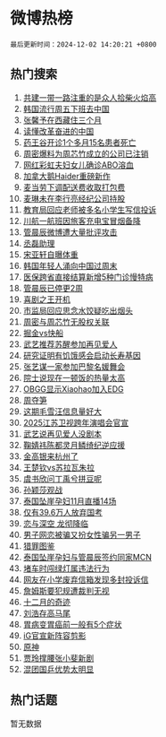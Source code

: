# 微博热榜

`最后更新时间：2024-12-02 14:20:21 +0800`

## 热门搜索

1. [共建一带一路注重的是众人拾柴火焰高](https://m.weibo.cn/search?containerid=100103type%3D1%26t%3D10%26q%3D%23%E5%85%B1%E5%BB%BA%E4%B8%80%E5%B8%A6%E4%B8%80%E8%B7%AF%E6%B3%A8%E9%87%8D%E7%9A%84%E6%98%AF%E4%BC%97%E4%BA%BA%E6%8B%BE%E6%9F%B4%E7%81%AB%E7%84%B0%E9%AB%98%23&stream_entry_id=51&isnewpage=1&extparam=seat%3D1%26pos%3D0%26cate%3D10103%26q%3D%2523%25E5%2585%25B1%25E5%25BB%25BA%25E4%25B8%2580%25E5%25B8%25A6%25E4%25B8%2580%25E8%25B7%25AF%25E6%25B3%25A8%25E9%2587%258D%25E7%259A%2584%25E6%2598%25AF%25E4%25BC%2597%25E4%25BA%25BA%25E6%258B%25BE%25E6%259F%25B4%25E7%2581%25AB%25E7%2584%25B0%25E9%25AB%2598%2523%26stream_entry_id%3D51%26c_type%3D51%26filter_type%3Drealtimehot%26dgr%3D0%26display_time%3D1733120420%26pre_seqid%3D17331204206630275268856)
1. [韩国流行周五下班去中国](https://m.weibo.cn/search?containerid=100103type%3D1%26t%3D10%26q%3D%23%E9%9F%A9%E5%9B%BD%E6%B5%81%E8%A1%8C%E5%91%A8%E4%BA%94%E4%B8%8B%E7%8F%AD%E5%8E%BB%E4%B8%AD%E5%9B%BD%23&stream_entry_id=31&isnewpage=1&extparam=seat%3D1%26cate%3D5001%26q%3D%2523%25E9%259F%25A9%25E5%259B%25BD%25E6%25B5%2581%25E8%25A1%258C%25E5%2591%25A8%25E4%25BA%2594%25E4%25B8%258B%25E7%258F%25AD%25E5%258E%25BB%25E4%25B8%25AD%25E5%259B%25BD%2523%26stream_entry_id%3D31%26realpos%3D1%26pos%3D0%26band_rank%3D1%26filter_type%3Drealtimehot%26dgr%3D0%26c_type%3D31%26lcate%3D5001%26flag%3D2%26display_time%3D1733120420%26pre_seqid%3D17331204206630275268856)
1. [张馨予在西藏住三个月](https://m.weibo.cn/search?containerid=100103type%3D1%26t%3D10%26q%3D%E5%BC%A0%E9%A6%A8%E4%BA%88%E5%9C%A8%E8%A5%BF%E8%97%8F%E4%BD%8F%E4%B8%89%E4%B8%AA%E6%9C%88&stream_entry_id=31&isnewpage=1&extparam=seat%3D1%26cate%3D5001%26q%3D%25E5%25BC%25A0%25E9%25A6%25A8%25E4%25BA%2588%25E5%259C%25A8%25E8%25A5%25BF%25E8%2597%258F%25E4%25BD%258F%25E4%25B8%2589%25E4%25B8%25AA%25E6%259C%2588%26stream_entry_id%3D31%26realpos%3D2%26pos%3D1%26band_rank%3D2%26filter_type%3Drealtimehot%26dgr%3D0%26c_type%3D31%26lcate%3D5001%26flag%3D2%26display_time%3D1733120420%26pre_seqid%3D17331204206630275268856)
1. [读懂改革奋进的中国](https://m.weibo.cn/search?containerid=100103type%3D1%26t%3D10%26q%3D%23%E8%AF%BB%E6%87%82%E6%94%B9%E9%9D%A9%E5%A5%8B%E8%BF%9B%E7%9A%84%E4%B8%AD%E5%9B%BD%23&stream_entry_id=31&isnewpage=1&extparam=seat%3D1%26cate%3D5001%26q%3D%2523%25E8%25AF%25BB%25E6%2587%2582%25E6%2594%25B9%25E9%259D%25A9%25E5%25A5%258B%25E8%25BF%259B%25E7%259A%2584%25E4%25B8%25AD%25E5%259B%25BD%2523%26stream_entry_id%3D31%26realpos%3D3%26pos%3D2%26band_rank%3D3%26filter_type%3Drealtimehot%26dgr%3D0%26c_type%3D31%26lcate%3D5001%26flag%3D1%26display_time%3D1733120420%26pre_seqid%3D17331204206630275268856)
1. [药王谷开诊1个多月15名患者死亡](https://m.weibo.cn/search?containerid=100103type%3D1%26t%3D10%26q%3D%23%E8%8D%AF%E7%8E%8B%E8%B0%B7%E5%BC%80%E8%AF%8A1%E4%B8%AA%E5%A4%9A%E6%9C%8815%E5%90%8D%E6%82%A3%E8%80%85%E6%AD%BB%E4%BA%A1%23&stream_entry_id=31&isnewpage=1&extparam=seat%3D1%26cate%3D5001%26q%3D%2523%25E8%258D%25AF%25E7%258E%258B%25E8%25B0%25B7%25E5%25BC%2580%25E8%25AF%258A1%25E4%25B8%25AA%25E5%25A4%259A%25E6%259C%258815%25E5%2590%258D%25E6%2582%25A3%25E8%2580%2585%25E6%25AD%25BB%25E4%25BA%25A1%2523%26stream_entry_id%3D31%26realpos%3D4%26pos%3D3%26band_rank%3D4%26filter_type%3Drealtimehot%26dgr%3D0%26c_type%3D31%26lcate%3D5001%26flag%3D2%26display_time%3D1733120420%26pre_seqid%3D17331204206630275268856)
1. [周密爆料为周芯竹成立的公司已注销](https://m.weibo.cn/search?containerid=100103type%3D1%26t%3D10%26q%3D%23%E5%91%A8%E5%AF%86%E7%88%86%E6%96%99%E4%B8%BA%E5%91%A8%E8%8A%AF%E7%AB%B9%E6%88%90%E7%AB%8B%E7%9A%84%E5%85%AC%E5%8F%B8%E5%B7%B2%E6%B3%A8%E9%94%80%23&stream_entry_id=31&isnewpage=1&extparam=seat%3D1%26cate%3D5001%26q%3D%2523%25E5%2591%25A8%25E5%25AF%2586%25E7%2588%2586%25E6%2596%2599%25E4%25B8%25BA%25E5%2591%25A8%25E8%258A%25AF%25E7%25AB%25B9%25E6%2588%2590%25E7%25AB%258B%25E7%259A%2584%25E5%2585%25AC%25E5%258F%25B8%25E5%25B7%25B2%25E6%25B3%25A8%25E9%2594%2580%2523%26stream_entry_id%3D31%26realpos%3D5%26pos%3D4%26band_rank%3D5%26filter_type%3Drealtimehot%26dgr%3D0%26c_type%3D31%26lcate%3D5001%26flag%3D1%26display_time%3D1733120420%26pre_seqid%3D17331204206630275268856)
1. [网红彩虹夫妇女儿确诊ABO溶血](https://m.weibo.cn/search?containerid=100103type%3D1%26t%3D10%26q%3D%23%E7%BD%91%E7%BA%A2%E5%BD%A9%E8%99%B9%E5%A4%AB%E5%A6%87%E5%A5%B3%E5%84%BF%E7%A1%AE%E8%AF%8AABO%E6%BA%B6%E8%A1%80%23&stream_entry_id=31&isnewpage=1&extparam=seat%3D1%26cate%3D5001%26q%3D%2523%25E7%25BD%2591%25E7%25BA%25A2%25E5%25BD%25A9%25E8%2599%25B9%25E5%25A4%25AB%25E5%25A6%2587%25E5%25A5%25B3%25E5%2584%25BF%25E7%25A1%25AE%25E8%25AF%258AABO%25E6%25BA%25B6%25E8%25A1%2580%2523%26stream_entry_id%3D31%26realpos%3D6%26pos%3D5%26band_rank%3D6%26filter_type%3Drealtimehot%26dgr%3D0%26c_type%3D31%26lcate%3D5001%26flag%3D1%26display_time%3D1733120420%26pre_seqid%3D17331204206630275268856)
1. [加拿大鹅Haider重磅新作](https://m.weibo.cn/search?containerid=100103type%3D1%26t%3D10%26q%3D%23%E5%8A%A0%E6%8B%BF%E5%A4%A7%E9%B9%85Haider%E9%87%8D%E7%A3%85%E6%96%B0%E4%BD%9C%23&stream_entry_id=31&isnewpage=1&extparam=seat%3D1%26cate%3D5001%26q%3D%2523%25E5%258A%25A0%25E6%258B%25BF%25E5%25A4%25A7%25E9%25B9%2585Haider%25E9%2587%258D%25E7%25A3%2585%25E6%2596%25B0%25E4%25BD%259C%2523%26dgr%3D0%26adid%3D266568%26topic_ad%3D1%26pos%3D6%26band_rank%3D7%26filter_type%3Drealtimehot%26is_ad_pos%3D1%26c_type%3D31%26lcate%3D5001%26stream_entry_id%3D31%26display_time%3D1733120420%26pre_seqid%3D17331204206630275268856)
1. [麦当劳下调配送费收取打包费](https://m.weibo.cn/search?containerid=100103type%3D1%26t%3D10%26q%3D%23%E9%BA%A6%E5%BD%93%E5%8A%B3%E4%B8%8B%E8%B0%83%E9%85%8D%E9%80%81%E8%B4%B9%E6%94%B6%E5%8F%96%E6%89%93%E5%8C%85%E8%B4%B9%23&stream_entry_id=31&isnewpage=1&extparam=seat%3D1%26cate%3D5001%26q%3D%2523%25E9%25BA%25A6%25E5%25BD%2593%25E5%258A%25B3%25E4%25B8%258B%25E8%25B0%2583%25E9%2585%258D%25E9%2580%2581%25E8%25B4%25B9%25E6%2594%25B6%25E5%258F%2596%25E6%2589%2593%25E5%258C%2585%25E8%25B4%25B9%2523%26stream_entry_id%3D31%26realpos%3D7%26pos%3D7%26band_rank%3D7%26filter_type%3Drealtimehot%26dgr%3D0%26c_type%3D31%26lcate%3D5001%26flag%3D1%26display_time%3D1733120420%26pre_seqid%3D17331204206630275268856)
1. [麦琳未在李行亮经纪公司持股](https://m.weibo.cn/search?containerid=100103type%3D1%26t%3D10%26q%3D%23%E9%BA%A6%E7%90%B3%E6%9C%AA%E5%9C%A8%E6%9D%8E%E8%A1%8C%E4%BA%AE%E7%BB%8F%E7%BA%AA%E5%85%AC%E5%8F%B8%E6%8C%81%E8%82%A1%23&stream_entry_id=31&isnewpage=1&extparam=seat%3D1%26cate%3D5001%26q%3D%2523%25E9%25BA%25A6%25E7%2590%25B3%25E6%259C%25AA%25E5%259C%25A8%25E6%259D%258E%25E8%25A1%258C%25E4%25BA%25AE%25E7%25BB%258F%25E7%25BA%25AA%25E5%2585%25AC%25E5%258F%25B8%25E6%258C%2581%25E8%2582%25A1%2523%26stream_entry_id%3D31%26realpos%3D8%26pos%3D8%26band_rank%3D8%26filter_type%3Drealtimehot%26dgr%3D0%26c_type%3D31%26lcate%3D5001%26flag%3D1%26display_time%3D1733120420%26pre_seqid%3D17331204206630275268856)
1. [教育局回应老师被多名小学生写信投诉](https://m.weibo.cn/search?containerid=100103type%3D1%26t%3D10%26q%3D%23%E6%95%99%E8%82%B2%E5%B1%80%E5%9B%9E%E5%BA%94%E8%80%81%E5%B8%88%E8%A2%AB%E5%A4%9A%E5%90%8D%E5%B0%8F%E5%AD%A6%E7%94%9F%E5%86%99%E4%BF%A1%E6%8A%95%E8%AF%89%23&stream_entry_id=31&isnewpage=1&extparam=seat%3D1%26cate%3D5001%26q%3D%2523%25E6%2595%2599%25E8%2582%25B2%25E5%25B1%2580%25E5%259B%259E%25E5%25BA%2594%25E8%2580%2581%25E5%25B8%2588%25E8%25A2%25AB%25E5%25A4%259A%25E5%2590%258D%25E5%25B0%258F%25E5%25AD%25A6%25E7%2594%259F%25E5%2586%2599%25E4%25BF%25A1%25E6%258A%2595%25E8%25AF%2589%2523%26stream_entry_id%3D31%26realpos%3D9%26pos%3D9%26band_rank%3D9%26filter_type%3Drealtimehot%26dgr%3D0%26c_type%3D31%26lcate%3D5001%26flag%3D1%26display_time%3D1733120420%26pre_seqid%3D17331204206630275268856)
1. [川航一航班因旅客充电宝冒烟备降](https://m.weibo.cn/search?containerid=100103type%3D1%26t%3D10%26q%3D%23%E5%B7%9D%E8%88%AA%E4%B8%80%E8%88%AA%E7%8F%AD%E5%9B%A0%E6%97%85%E5%AE%A2%E5%85%85%E7%94%B5%E5%AE%9D%E5%86%92%E7%83%9F%E5%A4%87%E9%99%8D%23&stream_entry_id=31&isnewpage=1&extparam=seat%3D1%26cate%3D5001%26q%3D%2523%25E5%25B7%259D%25E8%2588%25AA%25E4%25B8%2580%25E8%2588%25AA%25E7%258F%25AD%25E5%259B%25A0%25E6%2597%2585%25E5%25AE%25A2%25E5%2585%2585%25E7%2594%25B5%25E5%25AE%259D%25E5%2586%2592%25E7%2583%259F%25E5%25A4%2587%25E9%2599%258D%2523%26stream_entry_id%3D31%26realpos%3D10%26pos%3D10%26band_rank%3D10%26filter_type%3Drealtimehot%26dgr%3D0%26c_type%3D31%26lcate%3D5001%26flag%3D0%26display_time%3D1733120420%26pre_seqid%3D17331204206630275268856)
1. [管晨辰微博遭大量批评攻击](https://m.weibo.cn/search?containerid=100103type%3D1%26t%3D10%26q%3D%23%E7%AE%A1%E6%99%A8%E8%BE%B0%E5%BE%AE%E5%8D%9A%E9%81%AD%E5%A4%A7%E9%87%8F%E6%89%B9%E8%AF%84%E6%94%BB%E5%87%BB%23&stream_entry_id=31&isnewpage=1&extparam=seat%3D1%26cate%3D5001%26q%3D%2523%25E7%25AE%25A1%25E6%2599%25A8%25E8%25BE%25B0%25E5%25BE%25AE%25E5%258D%259A%25E9%2581%25AD%25E5%25A4%25A7%25E9%2587%258F%25E6%2589%25B9%25E8%25AF%2584%25E6%2594%25BB%25E5%2587%25BB%2523%26stream_entry_id%3D31%26realpos%3D11%26pos%3D11%26band_rank%3D11%26filter_type%3Drealtimehot%26dgr%3D0%26c_type%3D31%26lcate%3D5001%26flag%3D1%26display_time%3D1733120420%26pre_seqid%3D17331204206630275268856)
1. [丞磊助理](https://m.weibo.cn/search?containerid=100103type%3D1%26t%3D10%26q%3D%E4%B8%9E%E7%A3%8A%E5%8A%A9%E7%90%86&stream_entry_id=31&isnewpage=1&extparam=seat%3D1%26cate%3D5001%26q%3D%25E4%25B8%259E%25E7%25A3%258A%25E5%258A%25A9%25E7%2590%2586%26stream_entry_id%3D31%26realpos%3D12%26pos%3D12%26band_rank%3D12%26filter_type%3Drealtimehot%26dgr%3D0%26c_type%3D31%26lcate%3D5001%26flag%3D0%26display_time%3D1733120420%26pre_seqid%3D17331204206630275268856)
1. [宋亚轩自曝体重](https://m.weibo.cn/search?containerid=100103type%3D1%26t%3D10%26q%3D%23%E5%AE%8B%E4%BA%9A%E8%BD%A9%E8%87%AA%E6%9B%9D%E4%BD%93%E9%87%8D%23&stream_entry_id=31&isnewpage=1&extparam=seat%3D1%26cate%3D5001%26q%3D%2523%25E5%25AE%258B%25E4%25BA%259A%25E8%25BD%25A9%25E8%2587%25AA%25E6%259B%259D%25E4%25BD%2593%25E9%2587%258D%2523%26stream_entry_id%3D31%26realpos%3D13%26pos%3D13%26band_rank%3D13%26filter_type%3Drealtimehot%26dgr%3D0%26c_type%3D31%26lcate%3D5001%26flag%3D1%26display_time%3D1733120420%26pre_seqid%3D17331204206630275268856)
1. [韩国年轻人涌向中国过周末](https://m.weibo.cn/search?containerid=100103type%3D1%26t%3D10%26q%3D%23%E9%9F%A9%E5%9B%BD%E5%B9%B4%E8%BD%BB%E4%BA%BA%E6%B6%8C%E5%90%91%E4%B8%AD%E5%9B%BD%E8%BF%87%E5%91%A8%E6%9C%AB%23&stream_entry_id=31&isnewpage=1&extparam=seat%3D1%26cate%3D5001%26q%3D%2523%25E9%259F%25A9%25E5%259B%25BD%25E5%25B9%25B4%25E8%25BD%25BB%25E4%25BA%25BA%25E6%25B6%258C%25E5%2590%2591%25E4%25B8%25AD%25E5%259B%25BD%25E8%25BF%2587%25E5%2591%25A8%25E6%259C%25AB%2523%26stream_entry_id%3D31%26realpos%3D14%26pos%3D14%26band_rank%3D14%26filter_type%3Drealtimehot%26dgr%3D0%26c_type%3D31%26lcate%3D5001%26flag%3D1%26display_time%3D1733120420%26pre_seqid%3D17331204206630275268856)
1. [医保跨省直接结算新增5种门诊慢特病](https://m.weibo.cn/search?containerid=100103type%3D1%26t%3D10%26q%3D%23%E5%8C%BB%E4%BF%9D%E8%B7%A8%E7%9C%81%E7%9B%B4%E6%8E%A5%E7%BB%93%E7%AE%97%E6%96%B0%E5%A2%9E5%E7%A7%8D%E9%97%A8%E8%AF%8A%E6%85%A2%E7%89%B9%E7%97%85%23&stream_entry_id=31&isnewpage=1&extparam=seat%3D1%26cate%3D5001%26q%3D%2523%25E5%258C%25BB%25E4%25BF%259D%25E8%25B7%25A8%25E7%259C%2581%25E7%259B%25B4%25E6%258E%25A5%25E7%25BB%2593%25E7%25AE%2597%25E6%2596%25B0%25E5%25A2%259E5%25E7%25A7%258D%25E9%2597%25A8%25E8%25AF%258A%25E6%2585%25A2%25E7%2589%25B9%25E7%2597%2585%2523%26stream_entry_id%3D31%26realpos%3D15%26pos%3D15%26band_rank%3D15%26filter_type%3Drealtimehot%26dgr%3D0%26c_type%3D31%26lcate%3D5001%26flag%3D1%26display_time%3D1733120420%26pre_seqid%3D17331204206630275268856)
1. [管晨辰已停更2周](https://m.weibo.cn/search?containerid=100103type%3D1%26t%3D10%26q%3D%23%E7%AE%A1%E6%99%A8%E8%BE%B0%E5%B7%B2%E5%81%9C%E6%9B%B42%E5%91%A8%23&stream_entry_id=31&isnewpage=1&extparam=seat%3D1%26cate%3D5001%26q%3D%2523%25E7%25AE%25A1%25E6%2599%25A8%25E8%25BE%25B0%25E5%25B7%25B2%25E5%2581%259C%25E6%259B%25B42%25E5%2591%25A8%2523%26stream_entry_id%3D31%26realpos%3D16%26pos%3D16%26band_rank%3D16%26filter_type%3Drealtimehot%26dgr%3D0%26c_type%3D31%26lcate%3D5001%26flag%3D1%26display_time%3D1733120420%26pre_seqid%3D17331204206630275268856)
1. [喜剧之王开机](https://m.weibo.cn/search?containerid=100103type%3D1%26t%3D10%26q%3D%E5%96%9C%E5%89%A7%E4%B9%8B%E7%8E%8B%E5%BC%80%E6%9C%BA&stream_entry_id=31&isnewpage=1&extparam=seat%3D1%26cate%3D5001%26q%3D%25E5%2596%259C%25E5%2589%25A7%25E4%25B9%258B%25E7%258E%258B%25E5%25BC%2580%25E6%259C%25BA%26stream_entry_id%3D31%26realpos%3D17%26pos%3D17%26band_rank%3D17%26filter_type%3Drealtimehot%26dgr%3D0%26c_type%3D31%26lcate%3D5001%26flag%3D1%26display_time%3D1733120420%26pre_seqid%3D17331204206630275268856)
1. [市监局回应思念水饺疑吃出烟头](https://m.weibo.cn/search?containerid=100103type%3D1%26t%3D10%26q%3D%23%E5%B8%82%E7%9B%91%E5%B1%80%E5%9B%9E%E5%BA%94%E6%80%9D%E5%BF%B5%E6%B0%B4%E9%A5%BA%E7%96%91%E5%90%83%E5%87%BA%E7%83%9F%E5%A4%B4%23&stream_entry_id=31&isnewpage=1&extparam=seat%3D1%26cate%3D5001%26q%3D%2523%25E5%25B8%2582%25E7%259B%2591%25E5%25B1%2580%25E5%259B%259E%25E5%25BA%2594%25E6%2580%259D%25E5%25BF%25B5%25E6%25B0%25B4%25E9%25A5%25BA%25E7%2596%2591%25E5%2590%2583%25E5%2587%25BA%25E7%2583%259F%25E5%25A4%25B4%2523%26stream_entry_id%3D31%26realpos%3D18%26pos%3D18%26band_rank%3D18%26filter_type%3Drealtimehot%26dgr%3D0%26c_type%3D31%26lcate%3D5001%26flag%3D1%26display_time%3D1733120420%26pre_seqid%3D17331204206630275268856)
1. [周密与周芯竹无股权关联](https://m.weibo.cn/search?containerid=100103type%3D1%26t%3D10%26q%3D%23%E5%91%A8%E5%AF%86%E4%B8%8E%E5%91%A8%E8%8A%AF%E7%AB%B9%E6%97%A0%E8%82%A1%E6%9D%83%E5%85%B3%E8%81%94%23&stream_entry_id=31&isnewpage=1&extparam=seat%3D1%26cate%3D5001%26q%3D%2523%25E5%2591%25A8%25E5%25AF%2586%25E4%25B8%258E%25E5%2591%25A8%25E8%258A%25AF%25E7%25AB%25B9%25E6%2597%25A0%25E8%2582%25A1%25E6%259D%2583%25E5%2585%25B3%25E8%2581%2594%2523%26stream_entry_id%3D31%26realpos%3D19%26pos%3D19%26band_rank%3D19%26filter_type%3Drealtimehot%26dgr%3D0%26c_type%3D31%26lcate%3D5001%26flag%3D1%26display_time%3D1733120420%26pre_seqid%3D17331204206630275268856)
1. [掘金vs快船](https://m.weibo.cn/search?containerid=100103type%3D1%26t%3D10%26q%3D%23%E6%8E%98%E9%87%91vs%E5%BF%AB%E8%88%B9%23&stream_entry_id=31&isnewpage=1&extparam=seat%3D1%26cate%3D5001%26q%3D%2523%25E6%258E%2598%25E9%2587%2591vs%25E5%25BF%25AB%25E8%2588%25B9%2523%26stream_entry_id%3D31%26realpos%3D20%26pos%3D20%26band_rank%3D20%26filter_type%3Drealtimehot%26dgr%3D0%26c_type%3D31%26lcate%3D5001%26flag%3D1%26display_time%3D1733120420%26pre_seqid%3D17331204206630275268856)
1. [武艺推荐苏醒参加再见爱人](https://m.weibo.cn/search?containerid=100103type%3D1%26t%3D10%26q%3D%23%E6%AD%A6%E8%89%BA%E6%8E%A8%E8%8D%90%E8%8B%8F%E9%86%92%E5%8F%82%E5%8A%A0%E5%86%8D%E8%A7%81%E7%88%B1%E4%BA%BA%23&stream_entry_id=31&isnewpage=1&extparam=seat%3D1%26cate%3D5001%26q%3D%2523%25E6%25AD%25A6%25E8%2589%25BA%25E6%258E%25A8%25E8%258D%2590%25E8%258B%258F%25E9%2586%2592%25E5%258F%2582%25E5%258A%25A0%25E5%2586%258D%25E8%25A7%2581%25E7%2588%25B1%25E4%25BA%25BA%2523%26stream_entry_id%3D31%26realpos%3D21%26pos%3D21%26band_rank%3D21%26filter_type%3Drealtimehot%26dgr%3D0%26c_type%3D31%26lcate%3D5001%26flag%3D0%26display_time%3D1733120420%26pre_seqid%3D17331204206630275268856)
1. [研究证明有饥饿感会启动长寿基因](https://m.weibo.cn/search?containerid=100103type%3D1%26t%3D10%26q%3D%23%E7%A0%94%E7%A9%B6%E8%AF%81%E6%98%8E%E6%9C%89%E9%A5%A5%E9%A5%BF%E6%84%9F%E4%BC%9A%E5%90%AF%E5%8A%A8%E9%95%BF%E5%AF%BF%E5%9F%BA%E5%9B%A0%23&stream_entry_id=31&isnewpage=1&extparam=seat%3D1%26cate%3D5001%26q%3D%2523%25E7%25A0%2594%25E7%25A9%25B6%25E8%25AF%2581%25E6%2598%258E%25E6%259C%2589%25E9%25A5%25A5%25E9%25A5%25BF%25E6%2584%259F%25E4%25BC%259A%25E5%2590%25AF%25E5%258A%25A8%25E9%2595%25BF%25E5%25AF%25BF%25E5%259F%25BA%25E5%259B%25A0%2523%26stream_entry_id%3D31%26realpos%3D22%26pos%3D22%26band_rank%3D22%26filter_type%3Drealtimehot%26dgr%3D0%26c_type%3D31%26lcate%3D5001%26flag%3D0%26display_time%3D1733120420%26pre_seqid%3D17331204206630275268856)
1. [张艺谋一家参加巴黎名媛舞会](https://m.weibo.cn/search?containerid=100103type%3D1%26t%3D10%26q%3D%23%E5%BC%A0%E8%89%BA%E8%B0%8B%E4%B8%80%E5%AE%B6%E5%8F%82%E5%8A%A0%E5%B7%B4%E9%BB%8E%E5%90%8D%E5%AA%9B%E8%88%9E%E4%BC%9A%23&stream_entry_id=31&isnewpage=1&extparam=seat%3D1%26cate%3D5001%26q%3D%2523%25E5%25BC%25A0%25E8%2589%25BA%25E8%25B0%258B%25E4%25B8%2580%25E5%25AE%25B6%25E5%258F%2582%25E5%258A%25A0%25E5%25B7%25B4%25E9%25BB%258E%25E5%2590%258D%25E5%25AA%259B%25E8%2588%259E%25E4%25BC%259A%2523%26stream_entry_id%3D31%26realpos%3D23%26pos%3D23%26band_rank%3D23%26filter_type%3Drealtimehot%26dgr%3D0%26c_type%3D31%26lcate%3D5001%26flag%3D1%26display_time%3D1733120420%26pre_seqid%3D17331204206630275268856)
1. [院士说现在一顿饭的热量太高](https://m.weibo.cn/search?containerid=100103type%3D1%26t%3D10%26q%3D%23%E9%99%A2%E5%A3%AB%E8%AF%B4%E7%8E%B0%E5%9C%A8%E4%B8%80%E9%A1%BF%E9%A5%AD%E7%9A%84%E7%83%AD%E9%87%8F%E5%A4%AA%E9%AB%98%23&stream_entry_id=31&isnewpage=1&extparam=seat%3D1%26cate%3D5001%26q%3D%2523%25E9%2599%25A2%25E5%25A3%25AB%25E8%25AF%25B4%25E7%258E%25B0%25E5%259C%25A8%25E4%25B8%2580%25E9%25A1%25BF%25E9%25A5%25AD%25E7%259A%2584%25E7%2583%25AD%25E9%2587%258F%25E5%25A4%25AA%25E9%25AB%2598%2523%26stream_entry_id%3D31%26realpos%3D24%26pos%3D24%26band_rank%3D24%26filter_type%3Drealtimehot%26dgr%3D0%26c_type%3D31%26lcate%3D5001%26flag%3D1%26display_time%3D1733120420%26pre_seqid%3D17331204206630275268856)
1. [OBGG显示Xiaohao加入EDG](https://m.weibo.cn/search?containerid=100103type%3D1%26t%3D10%26q%3D%23OBGG%E6%98%BE%E7%A4%BAXiaohao%E5%8A%A0%E5%85%A5EDG%23&stream_entry_id=31&isnewpage=1&extparam=seat%3D1%26cate%3D5001%26q%3D%2523OBGG%25E6%2598%25BE%25E7%25A4%25BAXiaohao%25E5%258A%25A0%25E5%2585%25A5EDG%2523%26stream_entry_id%3D31%26realpos%3D25%26pos%3D25%26band_rank%3D25%26filter_type%3Drealtimehot%26dgr%3D0%26c_type%3D31%26lcate%3D5001%26flag%3D1%26display_time%3D1733120420%26pre_seqid%3D17331204206630275268856)
1. [周夺笋](https://m.weibo.cn/search?containerid=100103type%3D1%26t%3D10%26q%3D%E5%91%A8%E5%A4%BA%E7%AC%8B&stream_entry_id=31&isnewpage=1&extparam=seat%3D1%26cate%3D5001%26q%3D%25E5%2591%25A8%25E5%25A4%25BA%25E7%25AC%258B%26stream_entry_id%3D31%26realpos%3D26%26pos%3D26%26band_rank%3D26%26filter_type%3Drealtimehot%26dgr%3D0%26c_type%3D31%26lcate%3D5001%26flag%3D1%26display_time%3D1733120420%26pre_seqid%3D17331204206630275268856)
1. [这期毛雪汪信息量好大](https://m.weibo.cn/search?containerid=100103type%3D1%26t%3D10%26q%3D%23%E8%BF%99%E6%9C%9F%E6%AF%9B%E9%9B%AA%E6%B1%AA%E4%BF%A1%E6%81%AF%E9%87%8F%E5%A5%BD%E5%A4%A7%23&stream_entry_id=31&isnewpage=1&extparam=seat%3D1%26cate%3D5001%26q%3D%2523%25E8%25BF%2599%25E6%259C%259F%25E6%25AF%259B%25E9%259B%25AA%25E6%25B1%25AA%25E4%25BF%25A1%25E6%2581%25AF%25E9%2587%258F%25E5%25A5%25BD%25E5%25A4%25A7%2523%26stream_entry_id%3D31%26realpos%3D27%26pos%3D27%26band_rank%3D27%26filter_type%3Drealtimehot%26dgr%3D0%26c_type%3D31%26lcate%3D5001%26flag%3D1%26display_time%3D1733120420%26pre_seqid%3D17331204206630275268856)
1. [2025江苏卫视跨年演唱会官宣](https://m.weibo.cn/search?containerid=100103type%3D1%26t%3D10%26q%3D%232025%E6%B1%9F%E8%8B%8F%E5%8D%AB%E8%A7%86%E8%B7%A8%E5%B9%B4%E6%BC%94%E5%94%B1%E4%BC%9A%E5%AE%98%E5%AE%A3%23&stream_entry_id=31&isnewpage=1&extparam=seat%3D1%26cate%3D5001%26q%3D%25232025%25E6%25B1%259F%25E8%258B%258F%25E5%258D%25AB%25E8%25A7%2586%25E8%25B7%25A8%25E5%25B9%25B4%25E6%25BC%2594%25E5%2594%25B1%25E4%25BC%259A%25E5%25AE%2598%25E5%25AE%25A3%2523%26stream_entry_id%3D31%26realpos%3D28%26pos%3D28%26band_rank%3D28%26filter_type%3Drealtimehot%26dgr%3D0%26c_type%3D31%26lcate%3D5001%26flag%3D1%26display_time%3D1733120420%26pre_seqid%3D17331204206630275268856)
1. [武艺说再见爱人没剧本](https://m.weibo.cn/search?containerid=100103type%3D1%26t%3D10%26q%3D%23%E6%AD%A6%E8%89%BA%E8%AF%B4%E5%86%8D%E8%A7%81%E7%88%B1%E4%BA%BA%E6%B2%A1%E5%89%A7%E6%9C%AC%23&stream_entry_id=31&isnewpage=1&extparam=seat%3D1%26cate%3D5001%26q%3D%2523%25E6%25AD%25A6%25E8%2589%25BA%25E8%25AF%25B4%25E5%2586%258D%25E8%25A7%2581%25E7%2588%25B1%25E4%25BA%25BA%25E6%25B2%25A1%25E5%2589%25A7%25E6%259C%25AC%2523%26stream_entry_id%3D31%26realpos%3D29%26pos%3D29%26band_rank%3D29%26filter_type%3Drealtimehot%26dgr%3D0%26c_type%3D31%26lcate%3D5001%26flag%3D1%26display_time%3D1733120420%26pre_seqid%3D17331204206630275268856)
1. [鞠婧祎陈都灵月鳞绮纪逆应援](https://m.weibo.cn/search?containerid=100103type%3D1%26t%3D10%26q%3D%23%E9%9E%A0%E5%A9%A7%E7%A5%8E%E9%99%88%E9%83%BD%E7%81%B5%E6%9C%88%E9%B3%9E%E7%BB%AE%E7%BA%AA%E9%80%86%E5%BA%94%E6%8F%B4%23&stream_entry_id=31&isnewpage=1&extparam=seat%3D1%26cate%3D5001%26q%3D%2523%25E9%259E%25A0%25E5%25A9%25A7%25E7%25A5%258E%25E9%2599%2588%25E9%2583%25BD%25E7%2581%25B5%25E6%259C%2588%25E9%25B3%259E%25E7%25BB%25AE%25E7%25BA%25AA%25E9%2580%2586%25E5%25BA%2594%25E6%258F%25B4%2523%26stream_entry_id%3D31%26realpos%3D30%26pos%3D30%26band_rank%3D30%26filter_type%3Drealtimehot%26dgr%3D0%26c_type%3D31%26lcate%3D5001%26flag%3D1%26display_time%3D1733120420%26pre_seqid%3D17331204206630275268856)
1. [金高银来杭州了](https://m.weibo.cn/search?containerid=100103type%3D1%26t%3D10%26q%3D%23%E9%87%91%E9%AB%98%E9%93%B6%E6%9D%A5%E6%9D%AD%E5%B7%9E%E4%BA%86%23&stream_entry_id=31&isnewpage=1&extparam=seat%3D1%26cate%3D5001%26q%3D%2523%25E9%2587%2591%25E9%25AB%2598%25E9%2593%25B6%25E6%259D%25A5%25E6%259D%25AD%25E5%25B7%259E%25E4%25BA%2586%2523%26stream_entry_id%3D31%26realpos%3D31%26pos%3D31%26band_rank%3D31%26filter_type%3Drealtimehot%26dgr%3D0%26c_type%3D31%26lcate%3D5001%26flag%3D0%26display_time%3D1733120420%26pre_seqid%3D17331204206630275268856)
1. [王楚钦vs苏拉瓦朱拉](https://m.weibo.cn/search?containerid=100103type%3D1%26t%3D10%26q%3D%E7%8E%8B%E6%A5%9A%E9%92%A6vs%E8%8B%8F%E6%8B%89%E7%93%A6%E6%9C%B1%E6%8B%89&stream_entry_id=31&isnewpage=1&extparam=seat%3D1%26cate%3D5001%26q%3D%25E7%258E%258B%25E6%25A5%259A%25E9%2592%25A6vs%25E8%258B%258F%25E6%258B%2589%25E7%2593%25A6%25E6%259C%25B1%25E6%258B%2589%26stream_entry_id%3D31%26realpos%3D32%26pos%3D32%26band_rank%3D32%26filter_type%3Drealtimehot%26dgr%3D0%26c_type%3D31%26lcate%3D5001%26flag%3D0%26display_time%3D1733120420%26pre_seqid%3D17331204206630275268856)
1. [虞书欣问丁禹兮拼豆呢](https://m.weibo.cn/search?containerid=100103type%3D1%26t%3D10%26q%3D%23%E8%99%9E%E4%B9%A6%E6%AC%A3%E9%97%AE%E4%B8%81%E7%A6%B9%E5%85%AE%E6%8B%BC%E8%B1%86%E5%91%A2%23&stream_entry_id=31&isnewpage=1&extparam=seat%3D1%26cate%3D5001%26q%3D%2523%25E8%2599%259E%25E4%25B9%25A6%25E6%25AC%25A3%25E9%2597%25AE%25E4%25B8%2581%25E7%25A6%25B9%25E5%2585%25AE%25E6%258B%25BC%25E8%25B1%2586%25E5%2591%25A2%2523%26stream_entry_id%3D31%26realpos%3D33%26pos%3D33%26band_rank%3D33%26filter_type%3Drealtimehot%26dgr%3D0%26c_type%3D31%26lcate%3D5001%26flag%3D1%26display_time%3D1733120420%26pre_seqid%3D17331204206630275268856)
1. [孙颖莎观战](https://m.weibo.cn/search?containerid=100103type%3D1%26t%3D10%26q%3D%23%E5%AD%99%E9%A2%96%E8%8E%8E%E8%A7%82%E6%88%98%23&stream_entry_id=31&isnewpage=1&extparam=seat%3D1%26cate%3D5001%26q%3D%2523%25E5%25AD%2599%25E9%25A2%2596%25E8%258E%258E%25E8%25A7%2582%25E6%2588%2598%2523%26stream_entry_id%3D31%26realpos%3D34%26pos%3D34%26band_rank%3D34%26filter_type%3Drealtimehot%26dgr%3D0%26c_type%3D31%26lcate%3D5001%26flag%3D1%26display_time%3D1733120420%26pre_seqid%3D17331204206630275268856)
1. [泰国坠崖孕妇11月直播14场](https://m.weibo.cn/search?containerid=100103type%3D1%26t%3D10%26q%3D%23%E6%B3%B0%E5%9B%BD%E5%9D%A0%E5%B4%96%E5%AD%95%E5%A6%8711%E6%9C%88%E7%9B%B4%E6%92%AD14%E5%9C%BA%23&stream_entry_id=31&isnewpage=1&extparam=seat%3D1%26cate%3D5001%26q%3D%2523%25E6%25B3%25B0%25E5%259B%25BD%25E5%259D%25A0%25E5%25B4%2596%25E5%25AD%2595%25E5%25A6%258711%25E6%259C%2588%25E7%259B%25B4%25E6%2592%25AD14%25E5%259C%25BA%2523%26stream_entry_id%3D31%26realpos%3D35%26pos%3D35%26band_rank%3D35%26filter_type%3Drealtimehot%26dgr%3D0%26c_type%3D31%26lcate%3D5001%26flag%3D0%26display_time%3D1733120420%26pre_seqid%3D17331204206630275268856)
1. [仅有39.6万人放弃国考](https://m.weibo.cn/search?containerid=100103type%3D1%26t%3D10%26q%3D%23%E4%BB%85%E6%9C%8939.6%E4%B8%87%E4%BA%BA%E6%94%BE%E5%BC%83%E5%9B%BD%E8%80%83%23&stream_entry_id=31&isnewpage=1&extparam=seat%3D1%26cate%3D5001%26q%3D%2523%25E4%25BB%2585%25E6%259C%258939.6%25E4%25B8%2587%25E4%25BA%25BA%25E6%2594%25BE%25E5%25BC%2583%25E5%259B%25BD%25E8%2580%2583%2523%26stream_entry_id%3D31%26realpos%3D36%26pos%3D36%26band_rank%3D36%26filter_type%3Drealtimehot%26dgr%3D0%26c_type%3D31%26lcate%3D5001%26flag%3D0%26display_time%3D1733120420%26pre_seqid%3D17331204206630275268856)
1. [恋与深空 龙彻降临](https://m.weibo.cn/search?containerid=100103type%3D1%26t%3D10%26q%3D%E6%81%8B%E4%B8%8E%E6%B7%B1%E7%A9%BA+%E9%BE%99%E5%BD%BB%E9%99%8D%E4%B8%B4&stream_entry_id=31&isnewpage=1&extparam=seat%3D1%26cate%3D5001%26q%3D%25E6%2581%258B%25E4%25B8%258E%25E6%25B7%25B1%25E7%25A9%25BA%2520%25E9%25BE%2599%25E5%25BD%25BB%25E9%2599%258D%25E4%25B8%25B4%26stream_entry_id%3D31%26realpos%3D37%26pos%3D37%26band_rank%3D37%26filter_type%3Drealtimehot%26dgr%3D0%26c_type%3D31%26lcate%3D5001%26flag%3D1%26display_time%3D1733120420%26pre_seqid%3D17331204206630275268856)
1. [男子网恋被骗又扮女性骗另一男子](https://m.weibo.cn/search?containerid=100103type%3D1%26t%3D10%26q%3D%23%E7%94%B7%E5%AD%90%E7%BD%91%E6%81%8B%E8%A2%AB%E9%AA%97%E5%8F%88%E6%89%AE%E5%A5%B3%E6%80%A7%E9%AA%97%E5%8F%A6%E4%B8%80%E7%94%B7%E5%AD%90%23&stream_entry_id=31&isnewpage=1&extparam=seat%3D1%26cate%3D5001%26q%3D%2523%25E7%2594%25B7%25E5%25AD%2590%25E7%25BD%2591%25E6%2581%258B%25E8%25A2%25AB%25E9%25AA%2597%25E5%258F%2588%25E6%2589%25AE%25E5%25A5%25B3%25E6%2580%25A7%25E9%25AA%2597%25E5%258F%25A6%25E4%25B8%2580%25E7%2594%25B7%25E5%25AD%2590%2523%26stream_entry_id%3D31%26realpos%3D38%26pos%3D38%26band_rank%3D38%26filter_type%3Drealtimehot%26dgr%3D0%26c_type%3D31%26lcate%3D5001%26flag%3D0%26display_time%3D1733120420%26pre_seqid%3D17331204206630275268856)
1. [猎罪图鉴](https://m.weibo.cn/search?containerid=100103type%3D1%26t%3D10%26q%3D%E7%8C%8E%E7%BD%AA%E5%9B%BE%E9%89%B4&stream_entry_id=31&isnewpage=1&extparam=seat%3D1%26cate%3D5001%26q%3D%25E7%258C%258E%25E7%25BD%25AA%25E5%259B%25BE%25E9%2589%25B4%26stream_entry_id%3D31%26realpos%3D39%26pos%3D39%26band_rank%3D39%26filter_type%3Drealtimehot%26dgr%3D0%26c_type%3D31%26lcate%3D5001%26flag%3D0%26display_time%3D1733120420%26pre_seqid%3D17331204206630275268856)
1. [泰国坠崖孕妇与管晨辰签约同家MCN](https://m.weibo.cn/search?containerid=100103type%3D1%26t%3D10%26q%3D%23%E6%B3%B0%E5%9B%BD%E5%9D%A0%E5%B4%96%E5%AD%95%E5%A6%87%E4%B8%8E%E7%AE%A1%E6%99%A8%E8%BE%B0%E7%AD%BE%E7%BA%A6%E5%90%8C%E5%AE%B6MCN%23&stream_entry_id=31&isnewpage=1&extparam=seat%3D1%26cate%3D5001%26q%3D%2523%25E6%25B3%25B0%25E5%259B%25BD%25E5%259D%25A0%25E5%25B4%2596%25E5%25AD%2595%25E5%25A6%2587%25E4%25B8%258E%25E7%25AE%25A1%25E6%2599%25A8%25E8%25BE%25B0%25E7%25AD%25BE%25E7%25BA%25A6%25E5%2590%258C%25E5%25AE%25B6MCN%2523%26stream_entry_id%3D31%26realpos%3D40%26pos%3D40%26band_rank%3D40%26filter_type%3Drealtimehot%26dgr%3D0%26c_type%3D31%26lcate%3D5001%26flag%3D0%26display_time%3D1733120420%26pre_seqid%3D17331204206630275268856)
1. [堵车时闯绿灯属违法行为](https://m.weibo.cn/search?containerid=100103type%3D1%26t%3D10%26q%3D%23%E5%A0%B5%E8%BD%A6%E6%97%B6%E9%97%AF%E7%BB%BF%E7%81%AF%E5%B1%9E%E8%BF%9D%E6%B3%95%E8%A1%8C%E4%B8%BA%23&stream_entry_id=31&isnewpage=1&extparam=seat%3D1%26cate%3D5001%26q%3D%2523%25E5%25A0%25B5%25E8%25BD%25A6%25E6%2597%25B6%25E9%2597%25AF%25E7%25BB%25BF%25E7%2581%25AF%25E5%25B1%259E%25E8%25BF%259D%25E6%25B3%2595%25E8%25A1%258C%25E4%25B8%25BA%2523%26stream_entry_id%3D31%26realpos%3D41%26pos%3D41%26band_rank%3D41%26filter_type%3Drealtimehot%26dgr%3D0%26c_type%3D31%26lcate%3D5001%26flag%3D0%26display_time%3D1733120420%26pre_seqid%3D17331204206630275268856)
1. [网友在小学废弃信箱发现多封投诉信](https://m.weibo.cn/search?containerid=100103type%3D1%26t%3D10%26q%3D%23%E7%BD%91%E5%8F%8B%E5%9C%A8%E5%B0%8F%E5%AD%A6%E5%BA%9F%E5%BC%83%E4%BF%A1%E7%AE%B1%E5%8F%91%E7%8E%B0%E5%A4%9A%E5%B0%81%E6%8A%95%E8%AF%89%E4%BF%A1%23&stream_entry_id=31&isnewpage=1&extparam=seat%3D1%26cate%3D5001%26q%3D%2523%25E7%25BD%2591%25E5%258F%258B%25E5%259C%25A8%25E5%25B0%258F%25E5%25AD%25A6%25E5%25BA%259F%25E5%25BC%2583%25E4%25BF%25A1%25E7%25AE%25B1%25E5%258F%2591%25E7%258E%25B0%25E5%25A4%259A%25E5%25B0%2581%25E6%258A%2595%25E8%25AF%2589%25E4%25BF%25A1%2523%26stream_entry_id%3D31%26realpos%3D42%26pos%3D42%26band_rank%3D42%26filter_type%3Drealtimehot%26dgr%3D0%26c_type%3D31%26lcate%3D5001%26flag%3D0%26display_time%3D1733120420%26pre_seqid%3D17331204206630275268856)
1. [詹姆斯要犯规遭裁判无视](https://m.weibo.cn/search?containerid=100103type%3D1%26t%3D10%26q%3D%23%E8%A9%B9%E5%A7%86%E6%96%AF%E8%A6%81%E7%8A%AF%E8%A7%84%E9%81%AD%E8%A3%81%E5%88%A4%E6%97%A0%E8%A7%86%23&stream_entry_id=31&isnewpage=1&extparam=seat%3D1%26cate%3D5001%26q%3D%2523%25E8%25A9%25B9%25E5%25A7%2586%25E6%2596%25AF%25E8%25A6%2581%25E7%258A%25AF%25E8%25A7%2584%25E9%2581%25AD%25E8%25A3%2581%25E5%2588%25A4%25E6%2597%25A0%25E8%25A7%2586%2523%26stream_entry_id%3D31%26realpos%3D43%26pos%3D43%26band_rank%3D43%26filter_type%3Drealtimehot%26dgr%3D0%26c_type%3D31%26lcate%3D5001%26flag%3D1%26display_time%3D1733120420%26pre_seqid%3D17331204206630275268856)
1. [十二月的奇迹](https://m.weibo.cn/search?containerid=100103type%3D1%26t%3D10%26q%3D%E5%8D%81%E4%BA%8C%E6%9C%88%E7%9A%84%E5%A5%87%E8%BF%B9&stream_entry_id=31&isnewpage=1&extparam=seat%3D1%26cate%3D5001%26q%3D%25E5%258D%2581%25E4%25BA%258C%25E6%259C%2588%25E7%259A%2584%25E5%25A5%2587%25E8%25BF%25B9%26stream_entry_id%3D31%26realpos%3D44%26pos%3D44%26band_rank%3D44%26filter_type%3Drealtimehot%26dgr%3D0%26c_type%3D31%26lcate%3D5001%26flag%3D1%26display_time%3D1733120420%26pre_seqid%3D17331204206630275268856)
1. [刘浩存高马尾](https://m.weibo.cn/search?containerid=100103type%3D1%26t%3D10%26q%3D%E5%88%98%E6%B5%A9%E5%AD%98%E9%AB%98%E9%A9%AC%E5%B0%BE&stream_entry_id=31&isnewpage=1&extparam=seat%3D1%26cate%3D5001%26q%3D%25E5%2588%2598%25E6%25B5%25A9%25E5%25AD%2598%25E9%25AB%2598%25E9%25A9%25AC%25E5%25B0%25BE%26stream_entry_id%3D31%26realpos%3D45%26pos%3D45%26band_rank%3D45%26filter_type%3Drealtimehot%26dgr%3D0%26c_type%3D31%26lcate%3D5001%26flag%3D1%26display_time%3D1733120420%26pre_seqid%3D17331204206630275268856)
1. [胃病变胃癌前一般有5个症状](https://m.weibo.cn/search?containerid=100103type%3D1%26t%3D10%26q%3D%23%E8%83%83%E7%97%85%E5%8F%98%E8%83%83%E7%99%8C%E5%89%8D%E4%B8%80%E8%88%AC%E6%9C%895%E4%B8%AA%E7%97%87%E7%8A%B6%23&stream_entry_id=31&isnewpage=1&extparam=seat%3D1%26cate%3D5001%26q%3D%2523%25E8%2583%2583%25E7%2597%2585%25E5%258F%2598%25E8%2583%2583%25E7%2599%258C%25E5%2589%258D%25E4%25B8%2580%25E8%2588%25AC%25E6%259C%25895%25E4%25B8%25AA%25E7%2597%2587%25E7%258A%25B6%2523%26stream_entry_id%3D31%26realpos%3D46%26pos%3D46%26band_rank%3D46%26filter_type%3Drealtimehot%26dgr%3D0%26c_type%3D31%26lcate%3D5001%26flag%3D0%26display_time%3D1733120420%26pre_seqid%3D17331204206630275268856)
1. [iG官宣新阵容剪影](https://m.weibo.cn/search?containerid=100103type%3D1%26t%3D10%26q%3D%23iG%E5%AE%98%E5%AE%A3%E6%96%B0%E9%98%B5%E5%AE%B9%E5%89%AA%E5%BD%B1%23&stream_entry_id=31&isnewpage=1&extparam=seat%3D1%26cate%3D5001%26q%3D%2523iG%25E5%25AE%2598%25E5%25AE%25A3%25E6%2596%25B0%25E9%2598%25B5%25E5%25AE%25B9%25E5%2589%25AA%25E5%25BD%25B1%2523%26stream_entry_id%3D31%26realpos%3D47%26pos%3D47%26band_rank%3D47%26filter_type%3Drealtimehot%26dgr%3D0%26c_type%3D31%26lcate%3D5001%26flag%3D0%26display_time%3D1733120420%26pre_seqid%3D17331204206630275268856)
1. [原神](https://m.weibo.cn/search?containerid=100103type%3D1%26t%3D10%26q%3D%E5%8E%9F%E7%A5%9E&stream_entry_id=31&isnewpage=1&extparam=seat%3D1%26cate%3D5001%26q%3D%25E5%258E%259F%25E7%25A5%259E%26stream_entry_id%3D31%26realpos%3D48%26pos%3D48%26band_rank%3D48%26filter_type%3Drealtimehot%26dgr%3D0%26c_type%3D31%26lcate%3D5001%26flag%3D1%26display_time%3D1733120420%26pre_seqid%3D17331204206630275268856)
1. [贾玲撑腰张小斐新剧](https://m.weibo.cn/search?containerid=100103type%3D1%26t%3D10%26q%3D%E8%B4%BE%E7%8E%B2%E6%92%91%E8%85%B0%E5%BC%A0%E5%B0%8F%E6%96%90%E6%96%B0%E5%89%A7&stream_entry_id=31&isnewpage=1&extparam=seat%3D1%26cate%3D5001%26q%3D%25E8%25B4%25BE%25E7%258E%25B2%25E6%2592%2591%25E8%2585%25B0%25E5%25BC%25A0%25E5%25B0%258F%25E6%2596%2590%25E6%2596%25B0%25E5%2589%25A7%26stream_entry_id%3D31%26realpos%3D49%26pos%3D49%26band_rank%3D49%26filter_type%3Drealtimehot%26dgr%3D0%26c_type%3D31%26lcate%3D5001%26flag%3D0%26display_time%3D1733120420%26pre_seqid%3D17331204206630275268856)
1. [混团国乒优势太明显](https://m.weibo.cn/search?containerid=100103type%3D1%26t%3D10%26q%3D%23%E6%B7%B7%E5%9B%A2%E5%9B%BD%E4%B9%92%E4%BC%98%E5%8A%BF%E5%A4%AA%E6%98%8E%E6%98%BE%23&stream_entry_id=31&isnewpage=1&extparam=seat%3D1%26cate%3D5001%26q%3D%2523%25E6%25B7%25B7%25E5%259B%25A2%25E5%259B%25BD%25E4%25B9%2592%25E4%25BC%2598%25E5%258A%25BF%25E5%25A4%25AA%25E6%2598%258E%25E6%2598%25BE%2523%26stream_entry_id%3D31%26realpos%3D50%26pos%3D50%26band_rank%3D50%26filter_type%3Drealtimehot%26dgr%3D0%26c_type%3D31%26lcate%3D5001%26flag%3D1%26display_time%3D1733120420%26pre_seqid%3D17331204206630275268856)

## 热门话题

暂无数据
